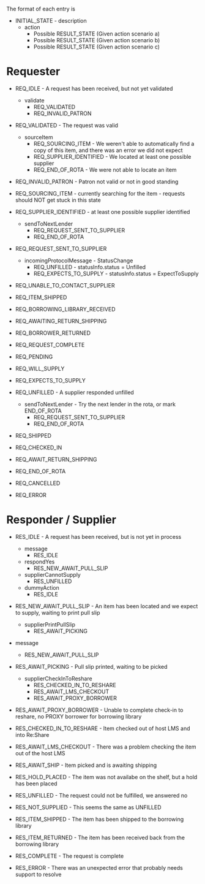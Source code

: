 

The format of each entry is

*  INITIAL_STATE - description
    * action
        * Possible RESULT_STATE (Given action scenario a)
        * Possible RESULT_STATE (Given action scenario b)
        * Possible RESULT_STATE (Given action scenario c)

# Requester

* REQ_IDLE - A request has been received, but not yet validated
    * validate
        * REQ_VALIDATED
        * REQ_INVALID_PATRON

* REQ_VALIDATED - The request was valid
    * sourceItem
        * REQ_SOURCING_ITEM - We weren't able to automatically find a copy of this item, and there was an error we did not expect
        * REQ_SUPPLIER_IDENTIFIED - We located at least one possible supplier
        * REQ_END_OF_ROTA - We were not able to locate an item

* REQ_INVALID_PATRON - Patron not valid or not in good standing

* REQ_SOURCING_ITEM - currently searching for the item - requests should NOT get stuck in this state

* REQ_SUPPLIER_IDENTIFIED - at least one possible supplier identified
    * sendToNextLender
        * REQ_REQUEST_SENT_TO_SUPPLIER
        * REQ_END_OF_ROTA

* REQ_REQUEST_SENT_TO_SUPPLIER
    * incomingProtocolMessage - StatusChange
        * REQ_UNFILLED - statusInfo.status = Unfilled
        * REQ_EXPECTS_TO_SUPPLY - statusInfo.status = ExpectToSupply

* REQ_UNABLE_TO_CONTACT_SUPPLIER
* REQ_ITEM_SHIPPED
* REQ_BORROWING_LIBRARY_RECEIVED
* REQ_AWAITING_RETURN_SHIPPING
* REQ_BORROWER_RETURNED
* REQ_REQUEST_COMPLETE
* REQ_PENDING
* REQ_WILL_SUPPLY
* REQ_EXPECTS_TO_SUPPLY
* REQ_UNFILLED - A supplier responded unfilled 
    * sendToNextLender - Try the next lender in the rota, or mark END_OF_ROTA
        * REQ_REQUEST_SENT_TO_SUPPLIER
        * REQ_END_OF_ROTA

* REQ_SHIPPED
* REQ_CHECKED_IN
* REQ_AWAIT_RETURN_SHIPPING
* REQ_END_OF_ROTA
* REQ_CANCELLED
* REQ_ERROR


# Responder / Supplier

* RES_IDLE - A request has been received, but is not yet in process
    * message
        * RES_IDLE
    * respondYes
        * RES_NEW_AWAIT_PULL_SLIP
    * supplierCannotSupply
        * RES_UNFILLED
    * dummyAction
        * RES_IDLE

* RES_NEW_AWAIT_PULL_SLIP - An item has been located and we expect to supply, waiting to print pull slip
    * supplierPrintPullSlip
        * RES_AWAIT_PICKING
* message
    * RES_NEW_AWAIT_PULL_SLIP

* RES_AWAIT_PICKING - Pull slip printed, waiting to be picked
    * supplierCheckInToReshare
        * RES_CHECKED_IN_TO_RESHARE
        * RES_AWAIT_LMS_CHECKOUT
        * RES_AWAIT_PROXY_BORROWER

* RES_AWAIT_PROXY_BORROWER - Unable to complete check-in to reshare, no PROXY borrower for borrowing library

* RES_CHECKED_IN_TO_RESHARE - Item checked out of host LMS and into Re:Share

* RES_AWAIT_LMS_CHECKOUT - There was a problem checking the item out of the host LMS

* RES_AWAIT_SHIP - Item picked and is awaiting shipping

* RES_HOLD_PLACED - The item was not availabe on the shelf, but a hold has been placed

* RES_UNFILLED - The request could not be fulfilled, we answered no

* RES_NOT_SUPPLIED - This seems the same as UNFILLED

* RES_ITEM_SHIPPED - The item has been shipped to the borrowing library

* RES_ITEM_RETURNED - The item has been received back from the borrowing library

* RES_COMPLETE - The request is complete

* RES_ERROR - There was an unexpected error that probably needs support to resolve


